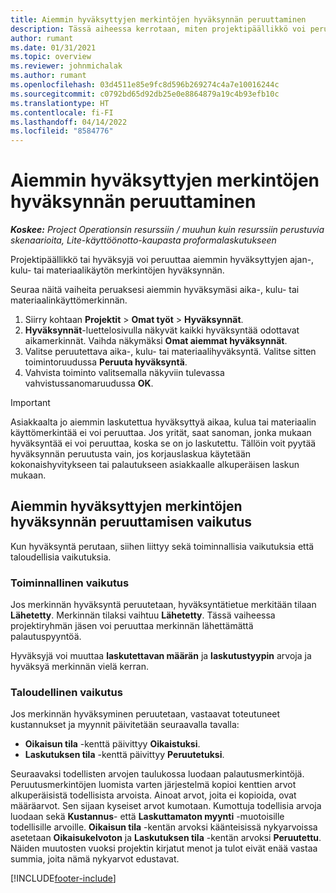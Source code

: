 ```yaml
---
title: Aiemmin hyväksyttyjen merkintöjen hyväksynnän peruuttaminen
description: Tässä aiheessa kerrotaan, miten projektipäällikkö voi peruuttaa aiemmin hyväksyttyjen ajan-, kulu- tai materiaalikäytön merkintöjen hyväksynnän.
author: rumant
ms.date: 01/31/2021
ms.topic: overview
ms.reviewer: johnmichalak
ms.author: rumant
ms.openlocfilehash: 03d4511e85e9fc8d596b269274c4a7e10016244c
ms.sourcegitcommit: c0792bd65d92db25e0e8864879a19c4b93efb10c
ms.translationtype: HT
ms.contentlocale: fi-FI
ms.lasthandoff: 04/14/2022
ms.locfileid: "8584776"
---
```

# <a name="cancel-the-approval-of-previously-approved-entries"></a>Aiemmin hyväksyttyjen merkintöjen hyväksynnän peruuttaminen

_**Koskee:** Project Operationsin resurssiin / muuhun kuin resurssiin perustuvia skenaarioita, Lite-käyttöönotto-kaupasta proformalaskutukseen_

Projektipäällikkö tai hyväksyjä voi peruuttaa aiemmin hyväksyttyjen ajan-, kulu- tai materiaalikäytön merkintöjen hyväksynnän. 

Seuraa näitä vaiheita peruaksesi aiemmin hyväksymäsi aika-, kulu- tai materiaalinkäyttömerkinnän.

1. Siirry kohtaan **Projektit** \> **Omat työt** \> **Hyväksynnät**.
2. **Hyväksynnät**-luettelosivulla näkyvät kaikki hyväksyntää odottavat aikamerkinnät. Vaihda näkymäksi **Omat aiemmat hyväksynnät**.
3. Valitse peruutettava aika-, kulu- tai materiaalihyväksyntä. Valitse sitten toimintoruudussa **Peruuta hyväksyntä**.
4. Vahvista toiminto valitsemalla näkyviin tulevassa vahvistussanomaruudussa **OK**.

> [!IMPORTANT]
> Asiakkaalta jo aiemmin laskutettua hyväksyttyä aikaa, kulua tai materiaalin käyttömerkintää ei voi peruuttaa. Jos yrität, saat sanoman, jonka mukaan hyväksyntää ei voi peruuttaa, koska se on jo laskutettu. Tällöin voit pyytää hyväksynnän peruutusta vain, jos korjauslaskua käytetään kokonaishyvitykseen tai palautukseen asiakkaalle alkuperäisen laskun mukaan.

## <a name="impact-of-canceling-the-approval-of-a-previously-approved-entry"></a>Aiemmin hyväksyttyjen merkintöjen hyväksynnän peruuttamisen vaikutus

Kun hyväksyntä perutaan, siihen liittyy sekä toiminnallisia vaikutuksia että taloudellisia vaikutuksia.

### <a name="operational-impact"></a>Toiminnallinen vaikutus

Jos merkinnän hyväksyntä peruutetaan, hyväksyntätietue merkitään tilaan **Lähetetty**. Merkinnän tilaksi vaihtuu **Lähetetty**. Tässä vaiheessa projektiryhmän jäsen voi peruuttaa merkinnän lähettämättä palautuspyyntöä.

Hyväksyjä voi muuttaa **laskutettavan määrän** ja **laskutustyypin** arvoja ja hyväksyä merkinnän vielä kerran.

### <a name="financial-impact"></a>Taloudellinen vaikutus

Jos merkinnän hyväksyminen peruutetaan, vastaavat toteutuneet kustannukset ja myynnit päivitetään seuraavalla tavalla:

- **Oikaisun tila** -kenttä päivittyy **Oikaistuksi**.
- **Laskutuksen tila** -kenttä päivittyy **Peruutetuksi**.

Seuraavaksi todellisten arvojen taulukossa luodaan palautusmerkintöjä. Peruutusmerkintöjen luomista varten järjestelmä kopioi kenttien arvot alkuperäisistä todellisista arvoista. Ainoat arvot, joita ei kopioida, ovat määräarvot. Sen sijaan kyseiset arvot kumotaan. Kumottuja todellisia arvoja luodaan sekä **Kustannus**- että **Laskuttamaton myynti** -muotoisille todellisille arvoille. **Oikaisun tila** -kentän arvoksi käänteisissä nykyarvoissa asetetaan **Oikaisukelvoton** ja **Laskutuksen tila** -kentän arvoksi **Peruutettu**. Näiden muutosten vuoksi projektin kirjatut menot ja tulot eivät enää vastaa summia, joita nämä nykyarvot edustavat.

[!INCLUDE[footer-include](../includes/footer-banner.md)]
